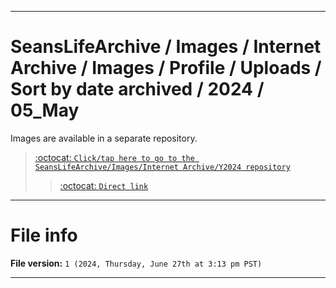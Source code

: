 
***

# SeansLifeArchive / Images / Internet Archive / Images / Profile / Uploads / Sort by date archived / 2024 / 05_May

Images are available in a separate repository.

> [:octocat: `Click/tap here to go to the SeansLifeArchive/Images/Internet Archive/Y2024 repository`](https://github.com/seanpm2001/SeansLifeArchive_Images_Internet-Archive_Y2024/)
> > [:octocat: `Direct link`](https://github.com/seanpm2001/SeansLifeArchive_Images_Internet-Archive_Y2024/tree/SeansLifeArchive_Images_Internet-Archive_Y2024_Main-dev/Internet-Archive/Images/Profile/Uploads/Sort-by-date-archived/2024/05_May/)

***

# File info

**File version:** `1 (2024, Thursday, June 27th at 3:13 pm PST)`

***
